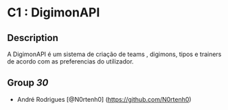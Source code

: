 # C1 : DigimonAPI

## Description
A DigimonAPI é um sistema de criação de teams , digimons, tipos e trainers de acordo com as preferencias do utilizador.


## Group _30_

* André Rodrigues [@N0rtenh0] (https://github.com/N0rtenh0)

